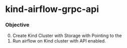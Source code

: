 # kind-airflow-grpc-api

### Objective

0. Create Kind Cluster with Storage with Pointing to the 
1. Run airflow on Kind cluster with API enabled.